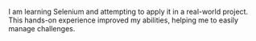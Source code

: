 I am learning Selenium and attempting to apply it in a real-world project. This hands-on experience improved my abilities, helping me to easily manage challenges. 
